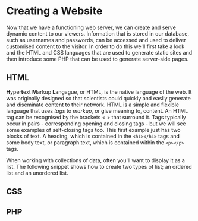 

# Creating a Website

Now that we have a functioning web server, we can create and serve dynamic content to our viewers. Information that is stored in our database, such as usernames and passwords, can be accessed and used to deliver customised content to the visitor. In order to do this we'll first take a look and the HTML and CSS languages that are used to generate static sites and then introduce some PHP that can be used to generate server-side pages.

## HTML

**H**yper**t**ext **M**arkup **L**angague, or HTML, is the native language of the web. It was originally designed so that scientists could quickly and easliy generate and diseminate content to their network. 
HTML is a simple and flexible language that uses _tags_ to _markup_, or give meaning to, content. An HTML tag can be recognised by the brackets `< >` that surround it. Tags typically occur in pairs - corresponding opening and closing tags - but we will see some examples of self-closing tags too. This first example just has two blocks of text. A heading, which is contained in the `<h1></h1>` tags and some body text, or paragraph text, which is contained within the `<p></p>` tags.

<!-- boilerplate.html -->
<code data-gist-id="b362490ab6fb7d332aeb"></code>

When working with collections of data, often you'll want to display it as a list. The following snippet shows how to create two types of list; an ordered list and an unordered list.

<!-- list.html -->
<code data-gist-id="be335a12f1e908fd74c4"></code>


## CSS




## PHP

